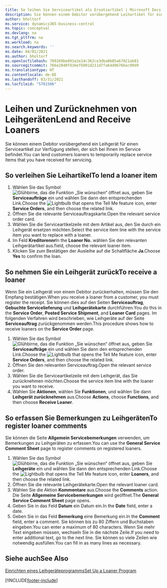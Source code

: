 ```yaml
---
title: So leihen Sie Serviceartikel als Ersatzartikel | Microsoft Docs
description: Sie können einem Debitor vorübergehend Leihartikel für einen Serviceartikel zur Verfügung stellen, der sich bei Ihnen im Service befindet.
author: bholtorf
ms.service: dynamics365-business-central
ms.topic: conceptual
ms.devlang: na
ms.tgt_pltfrm: na
ms.workload: na
ms.search.keywords: ''
ms.date: 04/01/2021
ms.author: bholtorf
ms.openlocfilehash: 709269be891e2e14c362ce3dba0685a67021ab81
ms.sourcegitcommit: 766e2840fd16efb901d211d7fa64d96766ac99d9
ms.translationtype: HT
ms.contentlocale: de-DE
ms.lasthandoff: 03/31/2021
ms.locfileid: "5781506"
---
```

# <a name="lend-and-receive-loaners"></a><span data-ttu-id="03d08-103">Leihen und Zurücknehmen von Leihgeräten</span><span class="sxs-lookup"><span data-stu-id="03d08-103">Lend and Receive Loaners</span></span>
<span data-ttu-id="03d08-104">Sie können einem Debitor vorübergehend ein Leihgerät für einen Serviceartikel zur Verfügung stellen, der sich bei Ihnen im Service befindet.</span><span class="sxs-lookup"><span data-stu-id="03d08-104">You can lend customers loaners to temporarily replace service items that you have received for servicing.</span></span>  
  
## <a name="to-lend-a-loaner-item"></a><span data-ttu-id="03d08-105">So verleihen Sie Leihartikel</span><span class="sxs-lookup"><span data-stu-id="03d08-105">To lend a loaner item</span></span>    
1. <span data-ttu-id="03d08-106">Wählen Sie das Symbol ![Glühbirne, das die Funktion „Sie wünschen“ öffnet](media/ui-search/search_small.png "Was möchten Sie tun?") aus, geben Sie **Serviceaufträge** ein und wählen Sie dann den entsprechenden Link.</span><span class="sxs-lookup"><span data-stu-id="03d08-106">Choose the ![Lightbulb that opens the Tell Me feature](media/ui-search/search_small.png "Tell me what you want to do") icon, enter **Service Orders**, and then choose the related link.</span></span>  
2. <span data-ttu-id="03d08-107">Öffnen Sie die relevante Serviceauftragskarte.</span><span class="sxs-lookup"><span data-stu-id="03d08-107">Open the relevant service order card.</span></span>  
3. <span data-ttu-id="03d08-108">Wählen Sie die Serviceartikelzeile mit dem Artikel aus, den Sie durch ein Leihgerät ersetzen möchten.</span><span class="sxs-lookup"><span data-stu-id="03d08-108">Select the service item line with the service item you want to replace with a loaner.</span></span>  
4. <span data-ttu-id="03d08-109">Im Feld **Kreditorennr**</span><span class="sxs-lookup"><span data-stu-id="03d08-109">In the **Loaner No.**</span></span> <span data-ttu-id="03d08-110">wählen Sie den relevanten Leihgerätartikel aus.</span><span class="sxs-lookup"><span data-stu-id="03d08-110">field, choose the relevant loaner item.</span></span>  
5. <span data-ttu-id="03d08-111">Klicken Sie zum Bestätigen der Ausleihe auf die Schaltfläche **Ja**.</span><span class="sxs-lookup"><span data-stu-id="03d08-111">Choose **Yes** to confirm the loan.</span></span>  

## <a name="to-receive-a-loaner"></a><span data-ttu-id="03d08-112">So nehmen Sie ein Leihgerät zurück</span><span class="sxs-lookup"><span data-stu-id="03d08-112">To receive a loaner</span></span>  
<span data-ttu-id="03d08-113">Wenn Sie ein Leihgerät von einem Debitor zurückerhalten, müssen Sie den Empfang bestätigen.</span><span class="sxs-lookup"><span data-stu-id="03d08-113">When you receive a loaner from a customer, you must register the receipt.</span></span> <span data-ttu-id="03d08-114">Sie können dies auf den Seiten **Serviceauftrag**, **Gebuchte Servicelieferung** und **Leihgerätekarte** durchführen.</span><span class="sxs-lookup"><span data-stu-id="03d08-114">You do this in the **Service Order**, **Posted Service Shipment**, and **Loaner Card** pages.</span></span> <span data-ttu-id="03d08-115">Im folgenden Verfahren wird beschrieben, wie Leihgeräte auf der Seite **Serviceauftrag** zurückgenommen werden.</span><span class="sxs-lookup"><span data-stu-id="03d08-115">This procedure shows how to receive loaners on the **Service Order** page.</span></span>  
  
1. <span data-ttu-id="03d08-116">Wählen Sie das Symbol ![Glühbirne, das die Funktion „Sie wünschen“ öffnet](media/ui-search/search_small.png "Was möchten Sie tun?") aus, geben Sie **Serviceaufträge** ein und wählen Sie dann den entsprechenden Link.</span><span class="sxs-lookup"><span data-stu-id="03d08-116">Choose the ![Lightbulb that opens the Tell Me feature](media/ui-search/search_small.png "Tell me what you want to do") icon, enter **Service Orders**, and then choose the related link.</span></span>  
2. <span data-ttu-id="03d08-117">Öffnen Sie den relevanten Serviceauftrag.</span><span class="sxs-lookup"><span data-stu-id="03d08-117">Open the relevant service order.</span></span>  
3. <span data-ttu-id="03d08-118">Wählen Sie die Serviceartikelzeile mit dem Leihgerät, das Sie zurücknehmen möchten.</span><span class="sxs-lookup"><span data-stu-id="03d08-118">Choose the service item line with the loaner you want to receive.</span></span>  
4. <span data-ttu-id="03d08-119">Wählen Sie **Aktionen**, wählen Sie **Funktionen**, und wählen Sie dann **Leihgerät zurücknehmen** aus.</span><span class="sxs-lookup"><span data-stu-id="03d08-119">Choose **Actions**, choose **Functions**, and then choose **Receive Loaner**.</span></span>  

## <a name="to-register-loaner-comments"></a><span data-ttu-id="03d08-120">So erfassen Sie Bemerkungen zu Leihgeräten</span><span class="sxs-lookup"><span data-stu-id="03d08-120">To register loaner comments</span></span>  
<span data-ttu-id="03d08-121">Sie können die Seite **Allgemein Servicebemerkungen** verwenden, um Bemerkungen zu Leihgeräten zu erfassen.</span><span class="sxs-lookup"><span data-stu-id="03d08-121">You can use the **General Service Comment Sheet** page to register comments on registered loaners.</span></span>  
  
1. <span data-ttu-id="03d08-122">Wählen Sie das Symbol ![Glühbirne, das die Funktion „Sie wünschen“ öffnet](media/ui-search/search_small.png "Was möchten Sie tun?") aus, geben Sie **Leihgeräte** ein und wählen Sie dann den entsprechenden Link.</span><span class="sxs-lookup"><span data-stu-id="03d08-122">Choose the ![Lightbulb that opens the Tell Me feature](media/ui-search/search_small.png "Tell me what you want to do") icon, enter **Loaners**, and then choose the related link.</span></span>  
2. <span data-ttu-id="03d08-123">Öffnen Sie die relevante Leihgerätekarte.</span><span class="sxs-lookup"><span data-stu-id="03d08-123">Open the relevant loaner card.</span></span>  
3. <span data-ttu-id="03d08-124">Wählen Sie die Aktion **Kommentare** aus.</span><span class="sxs-lookup"><span data-stu-id="03d08-124">Choose the **Comments** action.</span></span> <span data-ttu-id="03d08-125">Die Seite **Allgemeine Servicebemerkungen** wird geöffnet.</span><span class="sxs-lookup"><span data-stu-id="03d08-125">The **General Service Comment Sheet** page opens.</span></span>  
4. <span data-ttu-id="03d08-126">Geben Sie in das Feld **Datum** ein Datum ein.</span><span class="sxs-lookup"><span data-stu-id="03d08-126">In the **Date** field, enter a date.</span></span>  
5. <span data-ttu-id="03d08-127">Geben Sie in das Feld **Bemerkung** eine Bemerkung ein.</span><span class="sxs-lookup"><span data-stu-id="03d08-127">In the **Comment** field, enter a comment.</span></span> <span data-ttu-id="03d08-128">Sie können bis zu 80 Ziffern und Buchstaben eingeben.</span><span class="sxs-lookup"><span data-stu-id="03d08-128">You can enter a maximum of 80 characters.</span></span> <span data-ttu-id="03d08-129">Wenn Sie mehr Text eingeben müssen, wechseln Sie in die nächste Zeile.</span><span class="sxs-lookup"><span data-stu-id="03d08-129">If you need to enter additional text, go to the next line.</span></span> <span data-ttu-id="03d08-130">Sie können so viele Zeilen wie notwendig ausfüllen.</span><span class="sxs-lookup"><span data-stu-id="03d08-130">You can fill in as many lines as necessary.</span></span>  
  
## <a name="see-also"></a><span data-ttu-id="03d08-131">Siehe auch</span><span class="sxs-lookup"><span data-stu-id="03d08-131">See Also</span></span>  
[<span data-ttu-id="03d08-132">Einrichten eines Leihgeräteprogramms</span><span class="sxs-lookup"><span data-stu-id="03d08-132">Set Up a Loaner Program</span></span>](service-how-setup-loaner-program.md)   


[!INCLUDE[footer-include](includes/footer-banner.md)]
